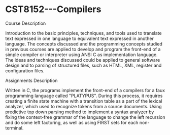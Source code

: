 # CST8152---Compilers
Course Description

Introduction to the basic principles, techniques, and tools used to translate text expressed in one language to
equivalent text expressed in another language. The concepts discussed and the programming concepts studied in
previous courses are applied to develop and program the front-end of a simple compiler or interpreter using ANSI C
as implementation language. The ideas and techniques discussed could be applied to general software design and
to parsing of structured files, such as HTML, XML, register and configuration files.

Assignments Description

Written in C, the programs implement the front-end of a compilers for a faux programming language called "PLATYPUS".
During this process, it requires creating a finite state machine with a transition table as a part of the lexical analyzer,
which used to recognize tokens from a source documents. Using predictive top down parsing method to implement a syntax analyzer
by fixing the context-free grammar of the language to change the left recursion and do some left factoring, as well as using FIRST
sets for each non-terminal.
